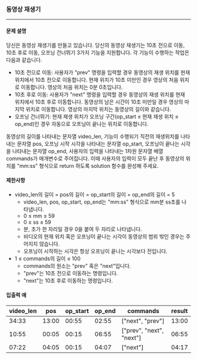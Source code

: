 ### 동영상 재생기

***

#### 문제 설명
당신은 동영상 재생기를 만들고 있습니다. 당신의 동영상 재생기는 10초 전으로 이동, 10초 후로 이동, 오프닝 건너뛰기 3가지 기능을 지원합니다. 각 기능이 수행하는 작업은 다음과 같습니다.

- 10초 전으로 이동: 사용자가 "prev" 명령을 입력할 경우 동영상의 재생 위치를 현재 위치에서 10초 전으로 이동합니다. 현재 위치가 10초 미만인 경우 영상의 처음 위치로 이동합니다. 영상의 처음 위치는 0분 0초입니다.
- 10초 후로 이동: 사용자가 "next" 명령을 입력할 경우 동영상의 재생 위치를 현재 위치에서 10초 후로 이동합니다. 동영상의 남은 시간이 10초 미만일 경우 영상의 마지막 위치로 이동합니다. 영상의 마지막 위치는 동영상의 길이와 같습니다.
- 오프닝 건너뛰기: 현재 재생 위치가 오프닝 구간(op_start ≤ 현재 재생 위치 ≤ op_end)인 경우 자동으로 오프닝이 끝나는 위치로 이동합니다.

동영상의 길이를 나타내는 문자열 video_len, 기능이 수행되기 직전의 재생위치를 나타내는 문자열 pos, 오프닝 시작 시각을 나타내는 문자열 op_start, 오프닝이 끝나는 시각을 나타내는 문자열 op_end, 사용자의 입력을 나타내는 1차원 문자열 배열 commands가 매개변수로 주어집니다. 이때 사용자의 입력이 모두 끝난 후 동영상의 위치를 "mm:ss" 형식으로 return 하도록 solution 함수를 완성해 주세요.

#### 제한사항
- video_len의 길이 = pos의 길이 = op_start의 길이 = op_end의 길이 = 5
    - video_len, pos, op_start, op_end는 "mm:ss" 형식으로 mm분 ss초를 나타냅니다.
    - 0 ≤ mm ≤ 59
    - 0 ≤ ss ≤ 59
    - 분, 초가 한 자리일 경우 0을 붙여 두 자리로 나타냅니다.
    - 비디오의 현재 위치 혹은 오프닝이 끝나는 시각이 동영상의 범위 밖인 경우는 주어지지 않습니다.
    - 오프닝이 시작하는 시각은 항상 오프닝이 끝나는 시각보다 전입니다.
- 1 ≤ commands의 길이 ≤ 100
    - commands의 원소는 "prev" 혹은 "next"입니다.
    - "prev"는 10초 전으로 이동하는 명령입니다.
    - "next"는 10초 후로 이동하는 명령입니다.

#### 입출력 예
| video_len | pos    | op_start | op_end | commands                 | result |
|-----------|--------|----------|--------|--------------------------|--------|
| 34:33     | 13:00  | 00:55    | 02:55  | ["next", "prev"]         | 13:00  |
| 10:55     | 00:05  | 00:15    | 06:55  | ["prev", "next", "next"] | 06:55  |
| 07:22     | 04:05  | 00:15    | 04:07  | ["next"]                 | 04:17  |

